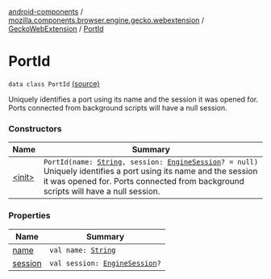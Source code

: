 [android-components](../../../index.md) / [mozilla.components.browser.engine.gecko.webextension](../../index.md) / [GeckoWebExtension](../index.md) / [PortId](./index.md)

# PortId

`data class PortId` [(source)](https://github.com/mozilla-mobile/android-components/blob/master/components/browser/engine-gecko-beta/src/main/java/mozilla/components/browser/engine/gecko/webextension/GeckoWebExtension.kt#L54)

Uniquely identifies a port using its name and the session it
was opened for. Ports connected from background scripts will
have a null session.

### Constructors

| Name | Summary |
|---|---|
| [&lt;init&gt;](-init-.md) | `PortId(name: `[`String`](https://kotlinlang.org/api/latest/jvm/stdlib/kotlin/-string/index.html)`, session: `[`EngineSession`](../../../mozilla.components.concept.engine/-engine-session/index.md)`? = null)`<br>Uniquely identifies a port using its name and the session it was opened for. Ports connected from background scripts will have a null session. |

### Properties

| Name | Summary |
|---|---|
| [name](name.md) | `val name: `[`String`](https://kotlinlang.org/api/latest/jvm/stdlib/kotlin/-string/index.html) |
| [session](session.md) | `val session: `[`EngineSession`](../../../mozilla.components.concept.engine/-engine-session/index.md)`?` |
